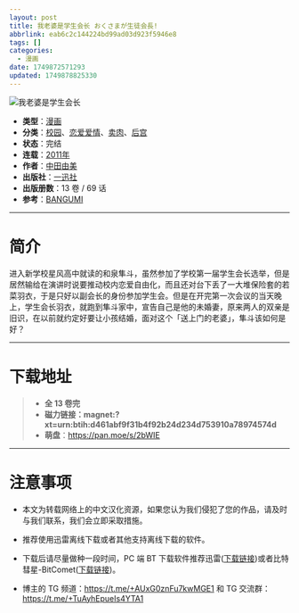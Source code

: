```yaml
---
layout: post
title: 我老婆是学生会长 おくさまが生徒会長!
abbrlink: eab6c2c144224bd99ad03d923f5946e8
tags: []
categories:
  - 漫画
date: 1749872571293
updated: 1749878825330
---
```


![我老婆是学生会长](https://aqua-aria.company/usr/uploads/2025/06/1526730840.jpg)

- **类型**：[漫画](/index.php/category/漫画)
- **分类**：[校园](/index.php/category/校园)、[恋爱爱情](/index.php/category/恋爱爱情)、[卖肉](/index.php/category/卖肉)、[后宫](/index.php/category/后宫)
- **状态**：完结
- **连载**：[2011年](/index.php/category/2011年)
- **作者**：[中田由美](/index.php/category/中田由美)
- **出版社**：[一迅社](/index.php/category/一迅社)
- **出版册数**：13 卷 / 69 话
- **参考**：[BANGUMI](https://bangumi.tv/subject/92043)

***

# 简介

进入新学校星风高中就读的和泉隼斗，虽然参加了学校第一届学生会长选举，但是居然输给在演讲时说要推动校内恋爱自由化，而且还对台下丢了一大堆保险套的若菜羽衣，于是只好以副会长的身份参加学生会。但是在开完第一次会议的当天晚上，学生会长羽衣，就跑到隼斗家中，宣告自己是他的未婚妻，原来两人的双亲是旧识，在以前就约定好要让小孩结婚，面对这个「送上门的老婆」，隼斗该如何是好？

***

# 下载地址

> - **全 13 卷完**
> - **磁力链接：magnet:?xt=urn:btih:d461abf9f31b4f92b24d234d753910a78974574d**
> - **萌盘**：<https://pan.moe/s/2bWIE>

***

# 注意事项

- 本文为转载网络上的中文汉化资源，如果您认为我们侵犯了您的作品，请及时与我们联系，我们会立即采取措施。

- 推荐使用迅雷离线下载或者其他支持离线下载的软件。

- 下载后请尽量做种一段时间，PC 端 BT 下载软件推荐迅雷([下载链接](https://drive.aqua-aria.company/s/le27j7))或者比特彗星-BitComet([下载链接](https://pan.lanzouj.com/b073c7g4f))。

- 博主的 TG 频道：<https://t.me/+AUxG0znFu7kwMGE1> 和 TG 交流群：<https://t.me/+TuAyhEpueIs4YTA1>
